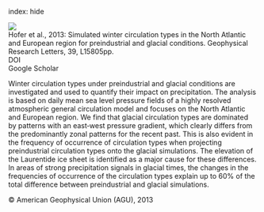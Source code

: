 index: hide

<div class="Citation">
    <div class="Citation-thumb CitationThumb-linked"  data-href="https://doi.org/10.1029/2012gl052296">
      <img src="https://static.claimspace.cloud/climate-study-static/refs/thumbs/5/Hofer_et_al_2013-thumb.png" />
    </div>

  <div class="Citation-body">
    <div class="Citation-text">Hofer et al., 2013: Simulated winter circulation types in the North Atlantic and European region for preindustrial and glacial conditions. <span class="Article-journal">Geophysical Research Letters, </span><span class="Article-volume">39, </span>L15805pp.</div>
    <div class="Citation-links">
      <div class="CitationLink" data-href="https://doi.org/10.1029/2012gl052296">
        <div class="CitationLink-icon CitationLink-Doi"></div>
        <div class="CitationLink-text">DOI</div>
      </div>
      <div class="CitationLink" data-href="https://scholar.google.com/scholar?q=10.1029/2012gl052296">
        <div class="CitationLink-icon CitationLink-Scholar"></div>
        <div class="CitationLink-text">Google Scholar</div>
      </div>
    </div>
  </div>
</div>

Winter circulation types under preindustrial and glacial conditions are investigated and used to quantify their impact on precipitation. The analysis is based on daily mean sea level pressure fields of a highly resolved atmospheric general circulation model and focuses on the North Atlantic and European region. We find that glacial circulation types are dominated by patterns with an east‐west pressure gradient, which clearly differs from the predominantly zonal patterns for the recent past. This is also evident in the frequency of occurrence of circulation types when projecting preindustrial circulation types onto the glacial simulations. The elevation of the Laurentide ice sheet is identified as a major cause for these differences. In areas of strong precipitation signals in glacial times, the changes in the frequencies of occurrence of the circulation types explain up to 60% of the total difference between preindustrial and glacial simulations.

<div class="Citation-copy">
&copy; American Geophysical Union (AGU), 2013
</div>